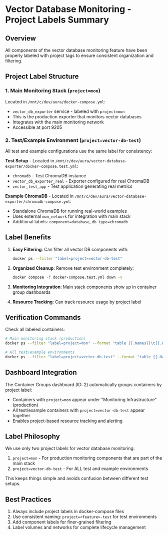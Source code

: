 # Vector Database Monitoring - Project Labels Summary

## Overview
All components of the vector database monitoring feature have been properly labeled with project tags to ensure consistent organization and filtering.

## Project Label Structure

### 1. **Main Monitoring Stack** (`project=mon`)
Located in `/mnt/c/dev/aura/docker-compose.yml`:
- `vector_db_exporter` service - labeled with `project=mon`
- This is the production exporter that monitors vector databases
- Integrates with the main monitoring network
- Accessible at port 9205

### 2. **Test/Example Environment** (`project=vector-db-test`)
All test and example configurations use the same label for consistency:

**Test Setup** - Located in `/mnt/c/dev/aura/vector-database-exporter/docker-compose.test.yml`:
- `chromadb` - Test ChromaDB instance
- `vector_db_exporter_real` - Exporter configured for real ChromaDB
- `vector_test_app` - Test application generating real metrics

**Example ChromaDB** - Located in `/mnt/c/dev/aura/vector-database-exporter/chromadb-compose.yml`:
- Standalone ChromaDB for running real-world examples
- Uses external `mon_network` for integration with main stack
- Additional labels: `component=database`, `db_type=chromadb`

## Label Benefits

1. **Easy Filtering**: Can filter all vector DB components with:
   ```bash
   docker ps --filter "label=project=vector-db-test"
   ```

2. **Organized Cleanup**: Remove test environment completely:
   ```bash
   docker compose -f docker-compose.test.yml down -v
   ```

3. **Monitoring Integration**: Main stack components show up in container group dashboards

4. **Resource Tracking**: Can track resource usage by project label

## Verification Commands

Check all labeled containers:
```bash
# Main monitoring stack (production)
docker ps --filter "label=project=mon" --format "table {{.Names}}\t{{.Labels}}"

# All test/example environments
docker ps --filter "label=project=vector-db-test" --format "table {{.Names}}\t{{.Labels}}"
```

## Dashboard Integration

The Container Groups dashboard (ID: 2) automatically groups containers by project label:
- Containers with `project=mon` appear under "Monitoring Infrastructure" (production)
- All test/example containers with `project=vector-db-test` appear together
- Enables project-based resource tracking and alerting

## Label Philosophy

We use only two project labels for vector database monitoring:
1. `project=mon` - For production monitoring components that are part of the main stack
2. `project=vector-db-test` - For ALL test and example environments

This keeps things simple and avoids confusion between different test setups.

## Best Practices

1. Always include project labels in docker-compose files
2. Use consistent naming: `project=<feature>-test` for test environments
3. Add component labels for finer-grained filtering
4. Label volumes and networks for complete lifecycle management